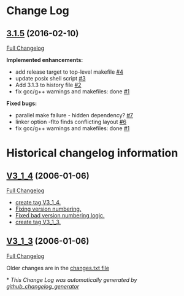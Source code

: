 # Change Log

## [3.1.5](https://github.com/sarnold/cccc/tree/3.1.5) (2016-02-10)
[Full Changelog](https://github.com/sarnold/cccc/compare/V3_1_4...3.1.5)

**Implemented enhancements:**

- add release target to top-level makefile [\#4](https://github.com/sarnold/cccc/issues/4)
- update posix shell script [\#3](https://github.com/sarnold/cccc/issues/3)
- Add 3.1.3 to history file [\#2](https://github.com/sarnold/cccc/issues/2)
- fix gcc/g++ warnings and makefiles:  done [\#1](https://github.com/sarnold/cccc/issues/1)

**Fixed bugs:**

- parallel make failure - hidden dependency? [\#7](https://github.com/sarnold/cccc/issues/7)
- linker option -flto finds conflicting layout [\#6](https://github.com/sarnold/cccc/issues/6)
- fix gcc/g++ warnings and makefiles:  done [\#1](https://github.com/sarnold/cccc/issues/1)

# Historical changelog information

## [V3_1_4](https://github.com/sarnold/cccc/tree/V3_1_4) (2006-01-06)
[Full Changelog](https://github.com/sarnold/cccc/compare/3_1_3...V3_1_4)

- [create tag V3_1_4.](http://github.com/sarnold/cccc/commit/d30dcbbf260324a9fb46804393c37af99465fd50)
- [Fixing version numbering.](http://github.com/sarnold/cccc/commit/6445fc63077002491f932b6f27702b876a50f042)
- [Fixed bad version numbering logic.](http://github.com/sarnold/cccc/commit/2658938bbbc3eae47b5147f631d266c1a2c789c3)
- [create tag V3_1_3.](http://github.com/sarnold/cccc/commit/385cf4588c37c2625828d413e617f7c0498c766d)

## [V3_1_3](https://github.com/sarnold/cccc/tree/V3_1_3) (2006-01-06)
[Full Changelog](https://github.com/sarnold/cccc/compare/3_1_2...V3_1_3)

Older changes are in the [changes.txt file](https://github.com/sarnold/cccc/blob/master/changes.txt)


\* *This Change Log was automatically generated by [github_changelog_generator](https://github.com/skywinder/Github-Changelog-Generator)*

